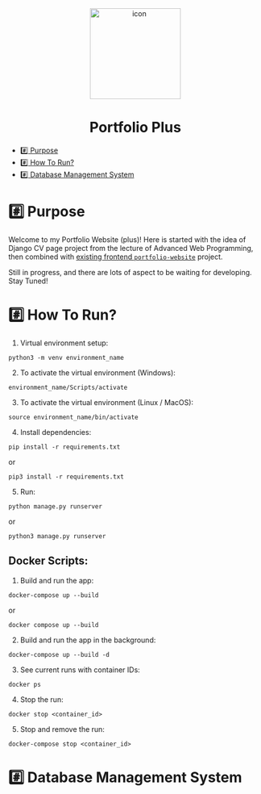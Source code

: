 <div align="center">
<img src="https://cdn-icons-png.flaticon.com/512/8644/8644474.png" width="180" height="180" alt="icon">
</div>

<h1 align="center">Portfolio Plus</h1>

*  [:hash: Purpose](#hash-purpose)
*  [:hash: How To Run?](#hash-how-to-run)
*  [:hash: Database Management System](#hash-database-management-system)

# :hash: Purpose
Welcome to my Portfolio Website (plus)! Here is started with the idea of Django CV page project from the lecture of Advanced Web Programming, then combined with [existing frontend `portfolio-website`](https://github.com/semanurbilada/portfolio-website) project.

Still in progress, and there are lots of aspect to be waiting for developing. Stay Tuned!

# :hash: How To Run?
1. Virtual environment setup:
```
python3 -m venv environment_name
```

2. To activate the virtual environment (Windows):
```
environment_name/Scripts/activate
```

3. To activate the virtual environment (Linux / MacOS):
```
source environment_name/bin/activate
```

4. Install dependencies:
```
pip install -r requirements.txt
```
or
```
pip3 install -r requirements.txt
```

5. Run:
```
python manage.py runserver
```
or
```
python3 manage.py runserver
```

## Docker Scripts:
1. Build and run the app:
```
docker-compose up --build
```
or 
```
docker compose up --build
```

2. Build and run the app in the background:
```
docker-compose up --build -d
```

3. See current runs with container IDs:
```
docker ps
```

4. Stop the run:
```
docker stop <container_id>
```

5. Stop and remove the run:
```
docker-compose stop <container_id>
```

# :hash: Database Management System
